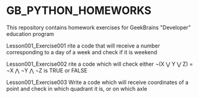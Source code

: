 # GB_PYTHON_HOMEWORKS

This repository contains homework exercises for GeekBrains "Developer" education program 

Lesson001_Exercise001
rite a code that will receive a number corresponding to a day of a week and check if it is weekend

Lesson001_Exercise002
rite a code which will check either ¬(X ⋁ Y ⋁ Z) = ¬X ⋀ ¬Y ⋀ ¬Z is TRUE or FALSE

Lesson001_Exercise003
Write a code which will receive coordinates of a point and check in which quadrant it is, or on which axle